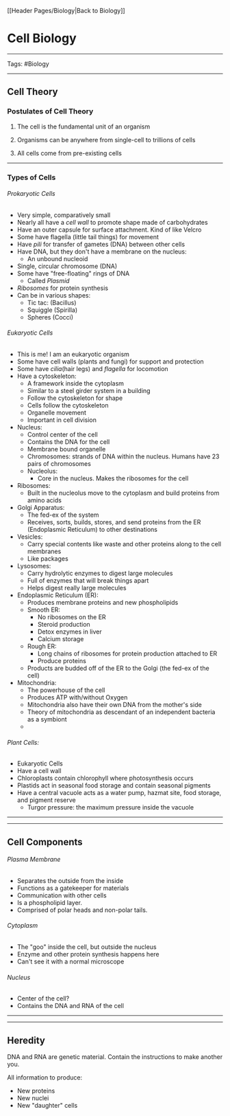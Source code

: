 [[Header Pages/Biology|Back to Biology]]

# Cell Biology

---

Tags: #Biology 

---

## Cell Theory

### Postulates of Cell Theory

1. The cell is the fundamental unit of an organism

2. Organisms can be anywhere from single-cell to trillions of cells

3. All cells come from pre-existing cells

---

### Types of Cells

###### Prokaryotic Cells
- Very simple, comparatively small
- Nearly all have a *cell wall* to promote shape made of carbohydrates
- Have an outer capsule for surface attachment. Kind of like Velcro
- Some have flagella (little tail things) for movement
- Have *pili* for transfer of gametes (DNA) between other cells
- Have DNA, but they don't have a membrane on the nucleus:
	- An unbound nucleoid
- Single, circular chromosome (DNA)
- Some have "free-floating" rings of DNA
	- Called *Plasmid*
- *Ribosomes* for protein synthesis
- Can be in various shapes:
	- Tic tac: (Bacillus)
	- Squiggle (Spirilla) 
	- Spheres (Cocci)

###### Eukaryotic Cells
- This is me! I am an eukaryotic organism
- Some have cell walls (plants and fungi) for support and protection
- Some have *cilia*(hair legs) and *flagella* for locomotion
- Have a cytoskeleton:
	- A framework inside the cytoplasm
	- Similar to a steel girder system in a building
	- Follow the cytoskeleton for shape
	- Cells follow the cytoskeleton 
	- Organelle movement
	- Important in cell division
- Nucleus:
	- Control center of the cell
	- Contains the DNA for the cell
	- Membrane bound organelle
	- Chromosomes: strands of DNA within the nucleus. Humans have 23 pairs of chromosomes
	- Nucleolus: 
		- Core in the nucleus. Makes the ribosomes for the cell
- Ribosomes:
	- Built in the nucleolus move to the cytoplasm and build proteins from amino acids
- Golgi Apparatus:
	- The fed-ex of the system
	- Receives, sorts, builds, stores, and send proteins from the ER (Endoplasmic Reticulum) to other destinations
- Vesicles:
	- Carry special contents like waste and other proteins along to the cell membranes
	- Like packages
- Lysosomes:
	- Carry hydrolytic enzymes to digest large molecules
	- Full of enzymes that will break things apart
	- Helps digest really large molecules
- Endoplasmic Reticulum (ER):
	- Produces membrane proteins and new phospholipids 
	- Smooth ER:
		- No ribosomes on the ER
		- Steroid production
		- Detox enzymes in liver
		- Calcium storage
	- Rough ER:
		- Long chains of ribosomes for protein production attached to ER
		- Produce proteins
	- Products are budded off of the ER to the Golgi (the fed-ex of the cell)
- Mitochondria:
	- The powerhouse of the cell
	- Produces ATP with/without Oxygen
	- Mitochondria also have their own DNA from the mother's side
	- Theory of mitochondria as descendant of an independent bacteria as a symbiont
	- 

###### Plant Cells:
- Eukaryotic Cells
- Have a cell wall
- Chloroplasts contain chlorophyll where photosynthesis occurs
- Plastids act in seasonal food storage and contain seasonal pigments
- Have a central vacuole acts as a water pump, hazmat site, food storage, and pigment reserve
	- Turgor pressure: the maximum pressure inside the vacuole

---
---

## Cell Components

###### Plasma Membrane
- Separates the outside from the inside
- Functions as a gatekeeper for materials
- Communication with other cells
- Is a phospholipid layer.
- Comprised of polar heads and non-polar tails.

###### Cytoplasm
- The "goo" inside the cell, but outside the nucleus
- Enzyme and other protein synthesis happens here
- Can't see it with a normal microscope

###### Nucleus
- Center of the cell?
- Contains the DNA and RNA of the cell

---
---

## Heredity

DNA and RNA are genetic material.
Contain the instructions to make another you.

All information to produce:
- New proteins
- New nuclei
- New "daughter" cells

